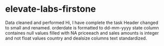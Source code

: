 # elevate-labs-firstone
Data cleaned and performed 
Hi,
I have complete the task
Header changed to small and renamed.
orderdate is formatted to dd-mm-yyyy
state column containes null values filled with NA
priceeach and sales amounts is integer and not float values
country and dealsize columns text standardized.
